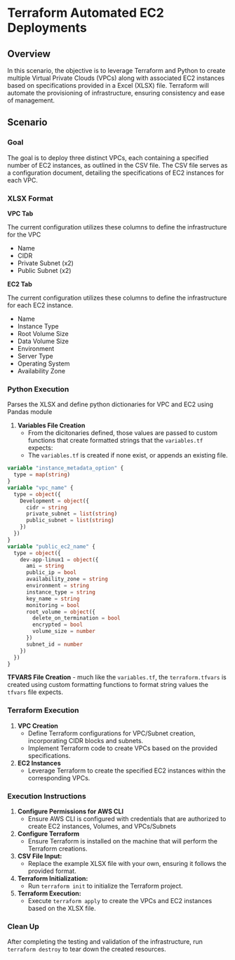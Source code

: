 # Terraform Automated EC2 Deployments

## **Overview**
In this scenario, the objective is to leverage Terraform and Python to create multiple Virtual Private Clouds (VPCs) along with associated EC2 instances based on specifications provided in a Excel (XLSX) file. Terraform will automate the provisioning of infrastructure, ensuring consistency and ease of management.

## **Scenario**

### **Goal**

The goal is to deploy three distinct VPCs, each containing a specified number of EC2 instances, as outlined in the CSV file. The CSV file serves as a configuration document, detailing the specifications of EC2 instances for each VPC.

### **XLSX Format**

**VPC Tab**

The current configuration utilizes these columns to define the infrastructure for the VPC

- Name
- CIDR
- Private Subnet (x2)
- Public Subnet (x2)

**EC2 Tab**

The current configuration utilizes these columns to define the infrastructure for each EC2 instance.

- Name
- Instance Type
- Root Volume Size
- Data Volume Size
- Environment
- Server Type
- Operating System
- Availability Zone

### **Python Execution**

Parses the XLSX and define python dictionaries for VPC and EC2 using Pandas module

1. **Variables File Creation**
    - From the dicitonaries defined, those values are passed to custom functions that
    create formatted strings that the `variables.tf` expects:
    - The `variables.tf` is created if none exist, or appends an existing file.

```tf
variable "instance_metadata_option" {
  type = map(string)
}
variable "vpc_name" {
  type = object({
    Development = object({
      cidr = string
      private_subnet = list(string)
      public_subnet = list(string)
    })
  })
}
variable "public_ec2_name" {
  type = object({
    dev-app-linux1 = object({
      ami = string
      public_ip = bool
      availability_zone = string
      environment = string
      instance_type = string
      key_name = string
      monitoring = bool
      root_volume = object({
        delete_on_termination = bool
        encrypted = bool
        volume_size = number
      })
      subnet_id = number
    })
  })
}
```

**TFVARS File Creation**
    - much like the `variables.tf`, the `terraform.tfvars` is created using custom
    formatting functions to format string values the `tfvars` file expects.

### **Terraform Execution**

1. **VPC Creation**
    - Define Terraform configurations for VPC/Subnet creation, incorporating CIDR blocks and subnets.
    - Implement Terraform code to create VPCs based on the provided specifications.
2. **EC2 Instances**
    - Leverage Terraform to create the specified EC2 instances within the corresponding VPCs.

### **Execution Instructions**

1. **Configure Permissions for AWS CLI**
    - Ensure AWS CLI is configured with credentials that are authorized to create EC2 instances, Volumes, and VPCs/Subnets
2. **Configure Terraform**
    - Ensure Terraform is installed on the machine that will perform the Terraform creations. 
3. **CSV File Input:**
    - Replace the example XLSX file with your own, ensuring it follows the provided format.
4. **Terraform Initialization:**
    - Run `terraform init` to initialize the Terraform project.
5. **Terraform Execution:**
    - Execute `terraform apply` to create the VPCs and EC2 instances based on the XLSX file.

### **Clean Up**

After completing the testing and validation of the infrastructure, run `terraform destroy`
to tear down the created resources.